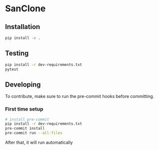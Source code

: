 # SanClone


## Installation

```sh
pip install -e .
```

## Testing

```sh
pip install -r dev-requirements.txt
pytest
```

## Developing

To contribute, make sure to run the pre-commit hooks before committing.


### First time setup
```sh
# install pre-commit
pip install -r dev-requirements.txt
pre-commit install
pre-commit run --all-files
```

After that, it will run automatically